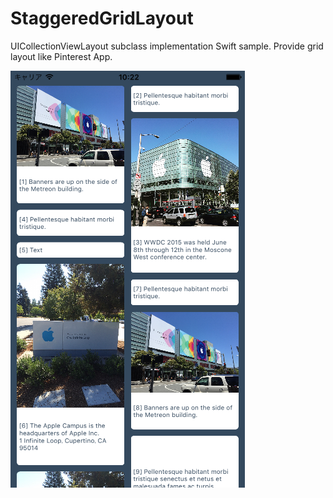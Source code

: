 # StaggeredGridLayout
UICollectionViewLayout subclass implementation Swift sample. Provide grid layout like Pinterest App.

![](screenshot.png)
